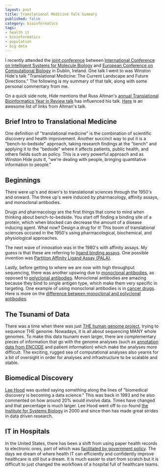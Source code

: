 ```yaml
---
layout: post
title: Translational Medicine Talk Summary
published: false
category: bioinformatics
tags:
- health it
- bioinformatics
- population
- big data
---
```



I recently attended the [joint conference][ismbeccb2015] between [International
Conference on Intelligent Systems for Molecule Biology][ismb] and [European
Conference on Computational Biology][eccb] in Dublin, Ireland. One talk I went
to was Winston Hide's talk "Translational Medicine: The Current Landscape and
Future Directions." The following is my summary of that talk, along with some
personal commentary from me.

On a quick side note, Hide mentions that Russ Altman's [annual Translational
Bioinformatics Year in Review talk][tbi_year] has influenced his talk.
[Here][tbi_papers] is an awesome list of links from Altman's talk.

[ismbeccb2015]: http://www.iscb.org/ismbeccb2015
[ismb]: https://en.wikipedia.org/wiki/Intelligent_Systems_for_Molecular_Biology
[eccb]: http://eccb.iscb.org/
[tbi_year]: https://rbaltman.wordpress.com/2015/03/26/slides-from-tbi-year-in-review-2015/
[tbi_papers]: http://www.gettinggeneticsdone.com/2014/04/russ-altmans-translational.html

## Brief Intro to Translational Medicine

One definition of "translational medicine" is the combination of scientific
discovery and health improvement. Another succinct way to put it is a
"bench-to-bedside" approach, taking research findings at the "bench" and
applying it to the "bedside" where it affects patients, public health, and
others fields such as policy. This is a very powerful approach and as Winston
Hide puts it, "we're dealing with people, bringing quantitative information to
people."

## Beginnings

There were up's and down's to translational sciences through the 1950's and
onward. The three up's were induced by pharmacology, affinity assays, and
monoclonal antibodies.

Drugs and pharmacology are the first things that come to mind when thinking
about bench-to-bedside. You start off finding a binding site of a protein, which
when blocked can decrease the amount of a disease inducing agent. What now?
Design a drug for it! This boom of translational sciences occured in the 1950's
using pharmacological, biochemical, and physiological approaches. 

The next wave of innovation was in the 1980's with affinity assays. My guess is
that these are referring to [ligand binding assays][lba]. One possible invention
was [Partition Affinity Ligand Assay (PALA)][partial].

Lastly, before getting to where we are now with high throughput sequencing,
there was another upswing due to [monoclonal antibodies][mono], as opposed to
[polyclonal antibodies][poly]. Monoclonal antibodies are amazing because they
bind to single antigen type, which make them very specific in targeting. One
example of using monoclonal antibodies is in [cancer drugs][cancer_thr]. Here is
more on the [difference between monoclonal and polyclonal antibodies][compare].

[lba]: https://en.wikipedia.org/wiki/Ligand_binding_assay
[partial]: http://goo.gl/nOFN2i
[mono]: https://en.wikipedia.org/wiki/Monoclonal_antibody
[poly]: https://en.wikipedia.org/wiki/Polyclonal_antibodies
[cancer_thr]: http://goo.gl/JjWEZU
[compare]: http://goo.gl/UX5Yif

## The Tsunami of Data

There was a time when there was just [THE human genome project][hgp], trying to
sequence THE genome. Nowadays, it is all about sequencing MANY whole genomes.
To make this data tsunami even larger, there are complementary pieces of
information that go with the genome analyses (such as [annotation data from
ENCODE][encode] and patient information) which make the analyses more difficult.
The exciting, rugged sea of computational analyses also yearns for a bit of
oversight in order for analyses and infrastructure to be scalable and stable.

[hgp]: http://www.genome.gov/12011238
[encode]: https://www.encodeproject.org/

## Biomedical Discovery

[Lee Hood][hood] was quoted saying something along the lines of "biomedical
discovery is becoming a data science." This was back in 1993 and he also
commented on how around 20% would involve data. Times have changed and that
percentage is much larger. Lee Hood went off to co-found [the Institute for
Systems Biology][isb] in 2000 and since then has made great strides in data
driven research.

[hood]: https://en.wikipedia.org/wiki/Leroy_Hood
[isb]: https://www.systemsbiology.org/

## IT in Hospitals

In the United States, there has been a shift from using paper health records to
electronic ones, part of which was [facilitated by government policy][mean_use].
The days we dream of where health IT can efficiently and confidently improve
healthcare is still but a dream. It is much easier to start from scratch but it
is difficult to just changed the workflows of a hospital full of healthcare
teams.

[mean_use]: http://goo.gl/8fKrxn
